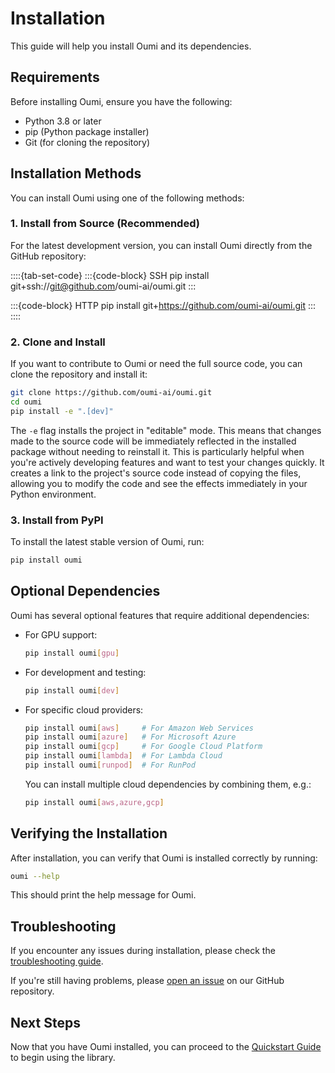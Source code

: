 # Installation

This guide will help you install Oumi and its dependencies.

## Requirements

Before installing Oumi, ensure you have the following:

- Python 3.8 or later
- pip (Python package installer)
- Git (for cloning the repository)

## Installation Methods

You can install Oumi using one of the following methods:

### 1. Install from Source (Recommended)

For the latest development version, you can install Oumi directly from the GitHub repository:

::::{tab-set-code}
:::{code-block} SSH
pip install git+ssh://git@github.com/oumi-ai/oumi.git
:::

:::{code-block} HTTP
pip install git+https://github.com/oumi-ai/oumi.git
:::
::::

### 2. Clone and Install

If you want to contribute to Oumi or need the full source code, you can clone the repository and install it:

```bash
git clone https://github.com/oumi-ai/oumi.git
cd oumi
pip install -e ".[dev]"
```

The `-e` flag installs the project in "editable" mode. This means that changes made to the source code will be immediately reflected in the installed package without needing to reinstall it. This is particularly helpful when you're actively developing features and want to test your changes quickly. It creates a link to the project's source code instead of copying the files, allowing you to modify the code and see the effects immediately in your Python environment.

### 3. Install from PyPI

To install the latest stable version of Oumi, run:

```bash
pip install oumi
```

## Optional Dependencies

Oumi has several optional features that require additional dependencies:

- For GPU support:

  ```bash
  pip install oumi[gpu]
  ```

- For development and testing:

  ```bash
  pip install oumi[dev]
  ```

- For specific cloud providers:

  ```bash
  pip install oumi[aws]     # For Amazon Web Services
  pip install oumi[azure]   # For Microsoft Azure
  pip install oumi[gcp]     # For Google Cloud Platform
  pip install oumi[lambda]  # For Lambda Cloud
  pip install oumi[runpod]  # For RunPod
  ```

  You can install multiple cloud dependencies by combining them, e.g.:

  ```bash
  pip install oumi[aws,azure,gcp]
  ```

## Verifying the Installation

After installation, you can verify that Oumi is installed correctly by running:

```bash
oumi --help
```

This should print the help message for Oumi.

## Troubleshooting

If you encounter any issues during installation, please check the [troubleshooting guide](../faq/troubleshooting.md).

If you're still having problems, please [open an issue](https://github.com/oumi-ai/oumi/issues) on our GitHub repository.

## Next Steps

Now that you have Oumi installed, you can proceed to the [Quickstart Guide](quickstart.md) to begin using the library.
